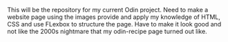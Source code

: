 This will be the repository for my current Odin project. 
Need to make a website page using the images provide and apply my knowledge of HTML, CSS and use FLexbox to structure the page.
Have to make it look good and not like the 2000s nightmare that my odin-recipe page turned out like.